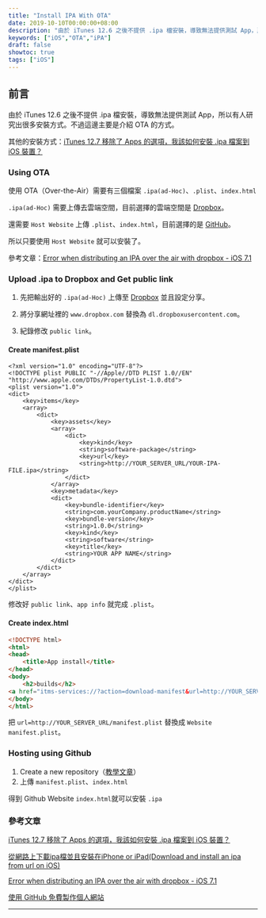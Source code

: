 ```yaml
---
title: "Install IPA With OTA"
date: 2019-10-10T00:00:00+08:00
description: "由於 iTunes 12.6 之後不提供 .ipa 檔安裝，導致無法提供測試 App，所以有人研究出很多安裝方式。不過這邊主要是介紹 OTA 的方式。"
keywords: ["iOS","OTA","iPA"]
draft: false
showtoc: true
tags: ["iOS"]
---
```

## 前言

由於 iTunes 12.6 之後不提供 .ipa 檔安裝，導致無法提供測試 App，所以有人研究出很多安裝方式。不過這邊主要是介紹 OTA 的方式。

其他的安裝方式：[iTunes 12.7 移除了 Apps 的選項，我該如何安裝 .ipa 檔案到 iOS 裝置？](https://medium.com/@lefty./itunes-12-7-%E7%A7%BB%E9%99%A4%E4%BA%86-apps-%E7%9A%84%E9%81%B8%E9%A0%85-%E6%88%91%E8%A9%B2%E5%A6%82%E4%BD%95%E5%AE%89%E8%A3%9D-ipa-%E6%AA%94%E6%A1%88%E5%88%B0-ios-%E8%A3%9D%E7%BD%AE-2cad1d35d017)

### Using OTA

使用 OTA（Over-the-Air）需要有三個檔案 `.ipa(ad-Hoc)`、`.plist`、`index.html`

`.ipa(ad-Hoc)` 需要上傳去雲端空間，目前選擇的雲端空間是 [Dropbox](https://www.dropbox.com)。

還需要 `Host Website` 上傳 `.plist`、`index.html`，目前選擇的是 [GitHub](https://github.com/)。

所以只要使用 `Host Website` 就可以安裝了。

參考文章：[Error when distributing an IPA over the air with dropbox - iOS 7.1](https://stackoverflow.com/questions/22658987/error-when-distributing-an-ipa-over-the-air-with-dropbox-ios-7-1/25302392#25302392)

### Upload .ipa to Dropbox and Get public link

1. 先把輸出好的 `.ipa(ad-Hoc)` 上傳至 [Dropbox](https://www.dropbox.com) 並且設定分享。

1. 將分享網址裡的 `www.dropbox.com` 替換為 `dl.dropboxusercontent.com`。

1. 紀錄修改 `public link`。

#### Create manifest.plist

```plist
<?xml version="1.0" encoding="UTF-8"?>
<!DOCTYPE plist PUBLIC "-//Apple//DTD PLIST 1.0//EN" "http://www.apple.com/DTDs/PropertyList-1.0.dtd">
<plist version="1.0">
<dict>
    <key>items</key>
    <array>
        <dict>
            <key>assets</key>
            <array>
                <dict>
                    <key>kind</key>
                    <string>software-package</string>
                    <key>url</key>
                    <string>http://YOUR_SERVER_URL/YOUR-IPA-FILE.ipa</string>
                </dict>
            </array>
            <key>metadata</key>
            <dict>
                <key>bundle-identifier</key>
                <string>com.yourCompany.productName</string>
                <key>bundle-version</key>
                <string>1.0.0</string>
                <key>kind</key>
                <string>software</string>
                <key>title</key>
                <string>YOUR APP NAME</string>
            </dict>
        </dict>
    </array>
</dict>
</plist>
```

修改好 `public link`、`app info` 就完成 `.plist`。

#### Create index.html

```html
<!DOCTYPE html>
<html>
<head>
    <title>App install</title>
</head>
<body>
    <h2>builds</h2>
<a href="itms-services://?action=download-manifest&url=http://YOUR_SERVER_URL/manifest.plist"> App</a></body>
</body>
</html>
```

把 `url=http://YOUR_SERVER_URL/manifest.plist` 替換成 `Website manifest.plist`。

### Hosting using Github

1. Create a new repository（[教學文章](https://gitbook.tw/chapters/github/using-github-pages.html)）
1. 上傳 `manifest.plist`、`index.html`

得到 Github Website `index.html`就可以安裝 `.ipa`

### 參考文章

[iTunes 12.7 移除了 Apps 的選項，我該如何安裝 .ipa 檔案到 iOS 裝置？](https://medium.com/@lefty./itunes-12-7-%E7%A7%BB%E9%99%A4%E4%BA%86-apps-%E7%9A%84%E9%81%B8%E9%A0%85-%E6%88%91%E8%A9%B2%E5%A6%82%E4%BD%95%E5%AE%89%E8%A3%9D-ipa-%E6%AA%94%E6%A1%88%E5%88%B0-ios-%E8%A3%9D%E7%BD%AE-2cad1d35d017)

[從網路上下載ipa檔並且安裝在iPhone or iPad(Download and install an ipa from url on iOS)](https://www.dropbox.com)

[Error when distributing an IPA over the air with dropbox - iOS 7.1](https://stackoverflow.com/questions/22658987/error-when-distributing-an-ipa-over-the-air-with-dropbox-ios-7-1/25302392#25302392)

[使用 GitHub 免費製作個人網站](https://gitbook.tw/chapters/github/using-github-pages.html)

______________________________________________________________________________________________________________
